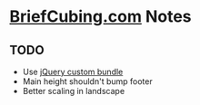 # [BriefCubing.com](http://briefcubing.com) Notes

## TODO

* Use [jQuery custom bundle](http://jquerymobile.com/download-builder/)
* Main height shouldn't bump footer
* Better scaling in landscape